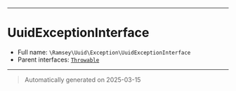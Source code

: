 ***

# UuidExceptionInterface





* Full name: `\Ramsey\Uuid\Exception\UuidExceptionInterface`
* Parent interfaces: [`Throwable`](../../../Throwable.md)




***
> Automatically generated on 2025-03-15
